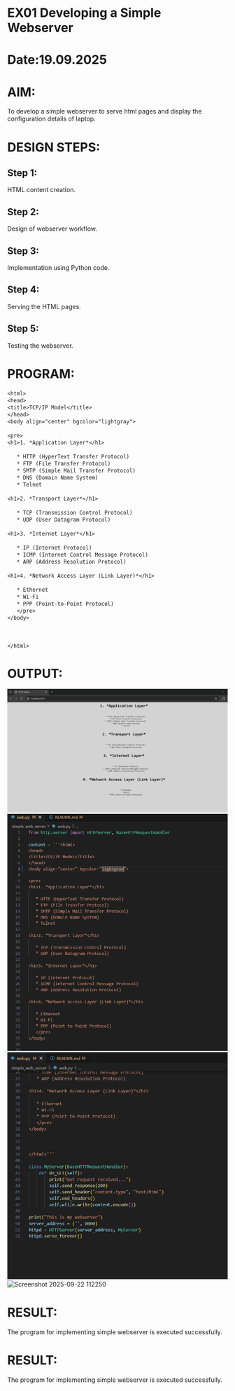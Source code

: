# EX01 Developing a Simple Webserver

# Date:19.09.2025
# AIM:
To develop a simple webserver to serve html pages and display the configuration details of laptop.

# DESIGN STEPS:
## Step 1:
HTML content creation.

## Step 2:
Design of webserver workflow.

## Step 3:
Implementation using Python code.

## Step 4:
Serving the HTML pages.

## Step 5:
Testing the webserver.

# PROGRAM:
```
<html>
<head>
<title>TCP/IP Model</title>
</head>
<body align="center" bgcolor="lightgray">

<pre>
<h1>1. *Application Layer*</h1>

   * HTTP (HyperText Transfer Protocol)
   * FTP (File Transfer Protocol)
   * SMTP (Simple Mail Transfer Protocol)
   * DNS (Domain Name System)
   * Telnet

<h1>2. *Transport Layer*</h1>

   * TCP (Transmission Control Protocol)
   * UDP (User Datagram Protocol)

<h1>3. *Internet Layer*</h1>

   * IP (Internet Protocol)
   * ICMP (Internet Control Message Protocol)
   * ARP (Address Resolution Protocol)

<h1>4. *Network Access Layer (Link Layer)*</h1>

   * Ethernet
   * Wi-Fi
   * PPP (Point-to-Point Protocol)
   </pre>
</body>



</html>
```
# OUTPUT:

![alt text](<Screenshot 2025-09-22 103414.png>)
![alt text](<Screenshot 2025-09-22 103437.png>)
![alt text](<Screenshot 2025-09-22 103445.png>)
<img width="1581" height="261" alt="Screenshot 2025-09-22 112250" src="https://github.com/user-attachments/assets/988643f8-c05e-4c61-b10c-4fd9ceb7b3bf" />

# RESULT:
The program for implementing simple webserver is executed successfully.

# RESULT:
The program for implementing simple webserver is executed successfully.
